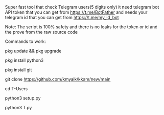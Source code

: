 Super fast tool that check Telegram users(5 digits only) it need telegram bot API token that you can get from https://t.me/BotFather and needs your telegram id that you can get from https://t.me/my_id_bot

Note: The script is 100% safety and there is no leaks for the token or id and the prove from the raw source code

Commands to work:

pkg update && pkg upgrade

pkg install python3

pkg install git

git clone https://github.com/kmyaik/kkam/new/main

cd T-Users

python3 setup.py

python3 T.py
